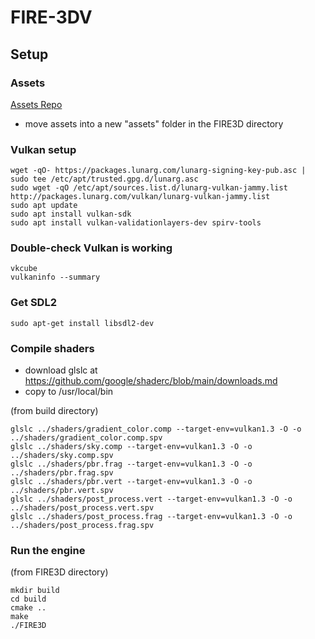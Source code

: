 # FIRE-3DV
## Setup
### Assets
[Assets Repo](https://github.com/FIRE3D-repositories/src_sample_assets/tree/main/glTF)
- move assets into a new "assets" folder in the FIRE3D directory

### Vulkan setup
```
wget -qO- https://packages.lunarg.com/lunarg-signing-key-pub.asc | sudo tee /etc/apt/trusted.gpg.d/lunarg.asc
sudo wget -qO /etc/apt/sources.list.d/lunarg-vulkan-jammy.list http://packages.lunarg.com/vulkan/lunarg-vulkan-jammy.list
sudo apt update
sudo apt install vulkan-sdk
sudo apt install vulkan-validationlayers-dev spirv-tools
```

### Double-check Vulkan is working
```
vkcube
vulkaninfo --summary
```

### Get SDL2 
```
sudo apt-get install libsdl2-dev
```

### Compile shaders
- download glslc at https://github.com/google/shaderc/blob/main/downloads.md
- copy to /usr/local/bin

(from build directory)
```
glslc ../shaders/gradient_color.comp --target-env=vulkan1.3 -O -o ../shaders/gradient_color.comp.spv
glslc ../shaders/sky.comp --target-env=vulkan1.3 -O -o ../shaders/sky.comp.spv
glslc ../shaders/pbr.frag --target-env=vulkan1.3 -O -o ../shaders/pbr.frag.spv 
glslc ../shaders/pbr.vert --target-env=vulkan1.3 -O -o ../shaders/pbr.vert.spv 
glslc ../shaders/post_process.vert --target-env=vulkan1.3 -O -o ../shaders/post_process.vert.spv
glslc ../shaders/post_process.frag --target-env=vulkan1.3 -O -o ../shaders/post_process.frag.spv
```
### Run the engine
(from FIRE3D directory)
```
mkdir build
cd build
cmake ..
make
./FIRE3D
```

